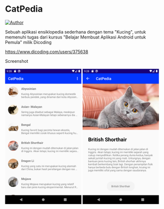 # CatPedia

[![Author](https://img.shields.io/badge/author-muhammad%20bhaska-green.svg)](https://github.com/muhammadbhaska)

Sebuah aplikasi ensiklopedia sederhana dengan tema "Kucing", untuk memenuhi tugas dari kursus "Belajar Membuat Aplikasi Android untuk Pemula" milik Dicoding

https://www.dicoding.com/users/375638

Screenshot
<br><br>
<img src="https://raw.githubusercontent.com/mhmdbhsk/CatPedia/master/Screenshot_1572013722.png" data-canonical-src="https://raw.githubusercontent.com/mhmdbhsk/CatPedia/master/Screenshot_1572013722.png" width="250"/>
<img src="https://raw.githubusercontent.com/mhmdbhsk/CatPedia/master/Screenshot_1572013732.png" data-canonical-src="https://raw.githubusercontent.com/mhmdbhsk/CatPedia/master/Screenshot_1572013732.png" width="250" />

